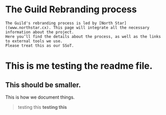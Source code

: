 # The Guild Rebranding process
```
The Guild's rebranding process is led by [North Star]((www.northstar.cx). This page will integrate all the necessary information about the project.
Here you’ll find the details about the process, as well as the links to external tools we use.
Please treat this as our SSoT.
```

# This is me testing the readme file.
## This should be smaller.


This is how we document things.
> testing this
**testing this**
